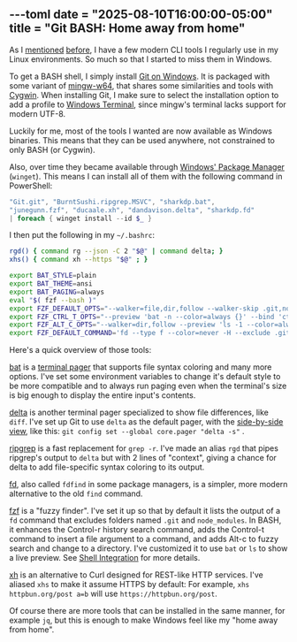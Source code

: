 ---toml
date = "2025-08-10T16:00:00-05:00"
title = "Git BASH: Home away from home"
---

As I [mentioned](/blog/2021/09/18/modern-command-line-tools/) [before](/blog/2022/02/12/more-modern-cli-tools/), I have a few modern CLI tools I regularly use in my Linux environments. So much so that I started to miss them in Windows.

To get a BASH shell, I simply install [Git on Windows](https://git-scm.com/). It is packaged with some variant of [mingw-w64](https://www.mingw-w64.org/), that shares some similarities and tools with [Cygwin](https://cygwin.com/). When installing Git, I make sure to select the installation option to add a profile to [Windows Terminal](https://learn.microsoft.com/en-us/windows/terminal/), since mingw's terminal lacks support for modern UTF-8.

Luckily for me, most of the tools I wanted are now available as Windows binaries. This means that they can be used anywhere, not constrained to only BASH (or Cygwin).

Also, over time they became available through [Windows' Package Manager](https://learn.microsoft.com/en-us/windows/package-manager/) (`winget`). This means I can install all of them with the following command in PowerShell:

```ps1
"Git.git", "BurntSushi.ripgrep.MSVC", "sharkdp.bat",
"junegunn.fzf", "ducaale.xh", "dandavison.delta", "sharkdp.fd"
| foreach { winget install --id $_ }
```

I then put the following in my `~/.bashrc`:

```sh
rgd() { command rg --json -C 2 "$@" | command delta; }
xhs() { command xh --https "$@" ; }

export BAT_STYLE=plain
export BAT_THEME=ansi
export BAT_PAGING=always
eval "$( fzf --bash )"
export FZF_DEFAULT_OPTS="--walker=file,dir,follow --walker-skip .git,node_modules,target"
export FZF_CTRL_T_OPTS="--preview 'bat -n --color=always {}' --bind 'ctrl-/:change-preview-window(down|hidden|)'"
export FZF_ALT_C_OPTS="--walker=dir,follow --preview 'ls -1 --color=always {}'"
export FZF_DEFAULT_COMMAND='fd --type f --color=never -H --exclude .git --exclude node_modules'
```

Here's a quick overview of those tools:

[bat](https://github.com/sharkdp/bat) is a [terminal pager](https://en.wikipedia.org/wiki/Terminal_pager) that supports file syntax coloring and many more options. I've set some environment variables to change it's default style to be more compatible and to always run paging even when the terminal's size is big enough to display the entire input's contents.

[delta](https://dandavison.github.io/delta/) is another terminal pager specialized to show file differences, like `diff`. I've set up Git to use `delta` as the default pager, with the [side-by-side view](https://dandavison.github.io/delta/side-by-side-view.html), like this: `git config set --global core.pager "delta -s"` .

[ripgrep](https://github.com/BurntSushi/ripgrep) is a fast replacement for `grep -r`. I've made an alias `rgd` that pipes ripgrep's output to `delta` but with 2 lines of "context", giving a chance for delta to add file-specific syntax coloring to its output.

[fd](https://github.com/sharkdp/fd), also called `fdfind` in some package managers, is a simpler, more modern alternative to the old `find` command.

[fzf](https://junegunn.github.io/fzf/) is a "fuzzy finder". I've set it up so that by default it lists the output of a `fd` command that excludes folders named `.git` and `node_modules`. In BASH, it enhances the Control-r history search command, adds the Control-t command to insert a file argument to a command, and adds Alt-c to fuzzy search and change to a directory. I've customized it to use `bat` or `ls` to show a live preview. See [Shell Integration](https://junegunn.github.io/fzf/shell-integration/) for more details.

[xh](https://github.com/ducaale/xh) is an alternative to Curl designed for REST-like HTTP services. I've aliased `xhs` to make it assume HTTPS by default: For example, `xhs httpbun.org/post a=b` will use `https://httpbun.org/post`.

Of course there are more tools that can be installed in the same manner, for example `jq`, but this is enough to make Windows feel like my "home away from home".
